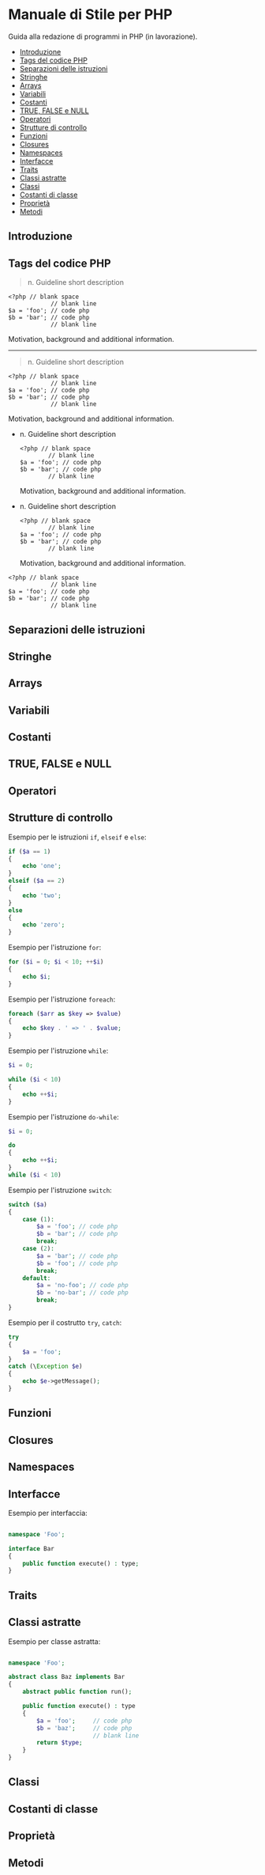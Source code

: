 # Manuale di Stile per PHP
Guida alla redazione di programmi in PHP (in lavorazione).

* [Introduzione](#introduzione)
* [Tags del codice PHP](#tags-del-codice-php)
* [Separazioni delle istruzioni](#separazione-delle-istruzioni)
* [Stringhe](#stringhe)
* [Arrays](#arrays)
* [Variabili](#variabili)
* [Costanti](#costanti)
* [TRUE, FALSE e NULL](#true-false-e-null)
* [Operatori](#operatori)
* [Strutture di controllo](#strutture-di-controllo)
* [Funzioni](#funzioni)
* [Closures](#closures)
* [Namespaces](#namespaces)
* [Interfacce](#interfacce)
* [Traits](#traits)
* [Classi astratte](#classi-astratte)
* [Classi](#classi)
* [Costanti di classe](#costanti-di-classe)
* [Proprietà](#proprietà)
* [Metodi](#metodi)


## Introduzione
## Tags del codice PHP


> n. Guideline short description 

```
<?php // blank space
            // blank line
$a = 'foo'; // code php
$b = 'bar'; // code php
            // blank line
```
    
Motivation, background and additional information.

---------------  

> n. Guideline short description 

```
<?php // blank space
            // blank line
$a = 'foo'; // code php
$b = 'bar'; // code php
            // blank line
```
    
Motivation, background and additional information.


*   n. Guideline short description 
    ```
    <?php // blank space
            // blank line
    $a = 'foo'; // code php
    $b = 'bar'; // code php
            // blank line
    ```
    Motivation, background and additional information.
    
*   n. Guideline short description 
    ```
    <?php // blank space
            // blank line
    $a = 'foo'; // code php
    $b = 'bar'; // code php
            // blank line
    ```
    Motivation, background and additional information.
    

```
<?php // blank space
            // blank line
$a = 'foo'; // code php
$b = 'bar'; // code php
            // blank line
```


## Separazioni delle istruzioni
## Stringhe
## Arrays
## Variabili
## Costanti
## TRUE, FALSE e NULL
## Operatori
## Strutture di controllo

Esempio per le istruzioni `if`, `elseif` e `else`:
```php
if ($a == 1) 
{
    echo 'one';
}
elseif ($a == 2) 
{
    echo 'two';
}
else
{
    echo 'zero';
}

```

Esempio per l'istruzione `for`:
```php
for ($i = 0; $i < 10; ++$i) 
{
    echo $i;
}

```

Esempio per l'istruzione `foreach`:
```php
foreach ($arr as $key => $value) 
{
    echo $key . ' => ' . $value;
}

```
Esempio per l'istruzione `while`:
```php
$i = 0;

while ($i < 10) 
{
    echo ++$i;
}

```

Esempio per l'istruzione `do-while`:
```php
$i = 0;

do
{
    echo ++$i;
}
while ($i < 10) 

```

Esempio per l'istruzione `switch`:
```php
switch ($a)  
{
    case (1): 
        $a = 'foo'; // code php
        $b = 'bar'; // code php
        break;
    case (2): 
        $a = 'bar'; // code php
        $b = 'foo'; // code php
        break;
    default: 
        $a = 'no-foo'; // code php
        $b = 'no-bar'; // code php
        break;
}

```

Esempio per il costrutto `try`, `catch`:
```php
try
{
    $a = 'foo';
}
catch (\Exception $e)
{
    echo $e->getMessage();
}

```


## Funzioni
## Closures
## Namespaces
## Interfacce
Esempio per interfaccia:
```php

namespace 'Foo';

interface Bar
{
    public function execute() : type;
}

```


## Traits
## Classi astratte
Esempio per classe astratta:
```php

namespace 'Foo';

abstract class Baz implements Bar
{
    abstract public function run();

    public function execute() : type
    {
        $a = 'foo';     // code php
        $b = 'baz';     // code php
                        // blank line
        return $type;
    }
}
```


## Classi
## Costanti di classe
## Proprietà
## Metodi
